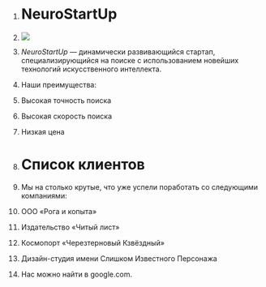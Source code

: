1. # NeuroStartUp
2. ![](https://netology-code.github.io/git-homeworks/introduction/assets/logo.png)
3. *NeuroStartUp* — динамически развивающийся стартап, специализирующийся на поиске с использованием новейших технологий искусственного интеллекта.
4. Наши преимущества:
5. Высокая точность поиска
6. Высокая скорость поиска
7. Низкая цена
8. # Список клиентов
9. Мы на столько крутые, что уже успели поработать со следующими компаниями:

10. ООО «Рога и копыта»
11. Издательство «Читый лист»
12. Космопорт «Черезтерновый Кзвёздный»
13. Дизайн-студия имени Слишком Известного Персонажа
14. Нас можно найти в google.com.